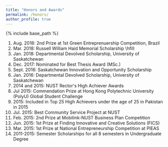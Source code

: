 ```yaml
---
title: "Honors and Awards"
permalink: /honors/
author_profile: true
---
```


{% include base_path %}

1. Aug. 2018: 2nd Prize at 1st Green Entreprenuership Competition, Brazil 
1. Mar. 2018: Russell William Haid Memorial Scholarship \hfill 
1. Jan. 2018: Departmental Devolved Scholarship, University of Saskatchewan 
1. Dec. 2017: Nominated for Best Thesis Award (MSc.)
1. Sept. 2016: Saskatchewan Innovation and Opportunity Scholarship 
1. Jan. 2016: Departmental Devolved Scholarship, University of Saskatchewan 
1. 2014 and 2015: NUST Rector's High Achiever Awards
1. Jul 2015: Commendation Prize at Hong Kong Polytechnic University (PolyU) Global Student Challenge  
1. 2015: Included in Top 25 High Achievers under the age of 25 in Pakistan in 2015 
1. Jul. 2015: Best Community Service Project at NUST 
1. Feb. 2015: 2nd Prize at Mobilink-NUST Business Plan Competition 
1. Jun. 2015: 1st Prize at Finding Innovative and Creative Solutions (FICS)  
1. Mar. 2015: 1st Prize at National Entrepreneurship Competition at PIEAS 
1. 2011-2015: Semester Scholarships for all 8 semesters in Undergraduate Degree 
